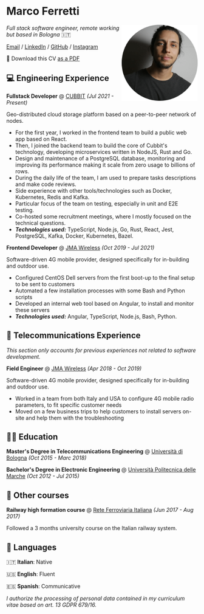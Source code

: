 # Marco Ferretti

<img src="assets/profile.png" alt="Profile picture" width="200" align="right"/>

*Full stack software engineer, remote working but based in Bologna* 🇮🇹

[Email](mailto:mferretti93@gmail.com) / [LinkedIn](https://www.linkedin.com/in/marcodellemarche) / [GitHub](https://github.com/marcodellemarche) / [Instagram](https://www.instagram.com/marcodellemarche)

📎 Download this CV [as a PDF](https://github.com/marcodellemarche/cv/releases/download/latest/marco-ferretti-cv.pdf)

## 💻 Engineering Experience

**Fullstack Developer** @ [CUBBIT](https://cubbit.io) _(Jul 2021 - Present)_

Geo-distributed cloud storage platform based on a peer-to-peer network of nodes.

- For the first year, I worked in the frontend team to build a public web app based on React.
- Then, I joined the backend team to build the core of Cubbit's technology, developing microservices written in NodeJS, Rust and Go.
- Design and maintenance of a PostgreSQL database, monitoring and improving its performance making it scale from zero usage to billions of rows.
- During the daily life of the team, I am used to prepare tasks descriptions and make code reviews.
- Side experience with other tools/technologies such as Docker, Kubernetes, Redis and Kafka.
- Particular focus of the team on testing, especially in unit and E2E testing.
- Co-hosted some recruitment meetings, where I mostly focused on the technical questions.
- **_Technologies used:_** TypeScript, Node.js, Go, Rust, React, Jest, PostgreSQL, Kafka, Docker, Kubernetes, Bazel.

**Frontend Developer** @ [JMA Wireless](http://jmawireless.com) _(Oct 2019 - Jul 2021)_

Software-driven 4G mobile provider, designed specifically for in-building and outdoor use.

- Configured CentOS Dell servers from the first boot-up to the final setup to be sent to customers
- Automated a few installation processes with some Bash and Python scripts
- Developed an internal web tool based on Angular, to install and monitor these servers
- **_Technologies used:_** Angular, TypeScript, Node.js, Bash, Python.

<div class="page-break"></div>

## 📡 Telecommunications Experience

_This section only accounts for previous experiences not related to software development._

**Field Engineer** @ [JMA Wireless](https://www.jmawireless.com) _(Apr 2018 - Oct 2019)_

Software-driven 4G mobile provider, designed specifically for in-building and outdoor use.

- Worked in a team from both Italy and USA to configure 4G mobile radio parameters, to fit specific customer needs
- Moved on a few business trips to help customers to install servers on-site and help them with the troubleshooting

## 👨‍🎓 Education

**Master's Degree in Telecommunications Engineering** @ [Università di Bologna](https://www.unibo.it) _(Oct 2015 - Marc 2018)_

**Bachelor's Degree in Electronic Engineering** @ [Università Politecnica delle Marche](https://www.univpm.it) _(Oct 2012 - Jul 2015)_

## 🚃 Other courses

**Railway high formation course** @ [Rete Ferroviaria Italiana](https://www.rfi.it) _(Jun 2017 - Aug 2017)_

Followed a 3 months university course on the Italian railway system.

## 💬 Languages

🇮🇹 **Italian**: Native

🇺🇸 **English**: Fluent

🇪🇸 **Spanish**: Communicative

_I authorize the processing of personal data contained in my curriculum vitae based on art. 13 GDPR 679/16._
